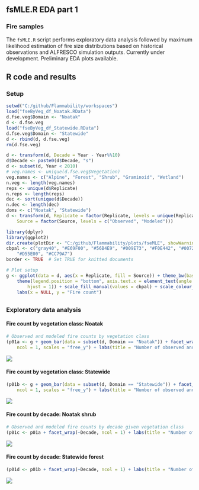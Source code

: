 


##
##
## fsMLE.R EDA part 1
### Fire samples

The `fsMLE.R` script performs exploratory data analysis followed by maximum likelihood estimation of fire size distributions based on historical observations and ALFRESCO simulation outputs.
Currently under development.
Preliminary EDA plots available.

## R code and results

### Setup


```r
setwd("C:/github/Flammability/workspaces")
load("fseByVeg_df_Noatak.RData")
d.fse.veg$Domain <- "Noatak"
d <- d.fse.veg
load("fseByVeg_df_Statewide.RData")
d.fse.veg$Domain <- "Statewide"
d <- rbind(d, d.fse.veg)
rm(d.fse.veg)

d <- transform(d, Decade = Year - Year%%10)
d$Decade <- paste0(d$Decade, "s")
d <- subset(d, Year < 2010)
# veg.names <- unique(d.fse.veg$Vegetation)
veg.names <- c("Alpine", "Forest", "Shrub", "Graminoid", "Wetland")
n.veg <- length(veg.names)
reps <- unique(d$Replicate)
n.reps <- length(reps)
dec <- sort(unique(d$Decade))
n.dec <- length(dec)
doms <- c("Noatak", "Statewide")
d <- transform(d, Replicate = factor(Replicate, levels = unique(Replicate)), 
    Source = factor(Source, levels = c("Observed", "Modeled")))

library(dplyr)
library(ggplot2)
dir.create(plotDir <- "C:/github/Flammability/plots/fseMLE", showWarnings = FALSE)
cbpal <- c("gray40", "#E69F00", "#56B4E9", "#009E73", "#F0E442", "#0072B2", 
    "#D55E00", "#CC79A7")
border <- TRUE  # Set TRUE for knitted documents

# Plot setup
g <- ggplot(data = d, aes(x = Replicate, fill = Source)) + theme_bw(base_size = 14) + 
    theme(legend.position = "bottom", axis.text.x = element_text(angle = 45, 
        hjust = 1)) + scale_fill_manual(values = cbpal) + scale_colour_manual(values = cbpal) + 
    labs(x = NULL, y = "Fire count")
```

##
##
### Exploratory data analysis

#### Fire count by vegetation class: Noatak


```r
# Observed and modeled fire counts by vegetation class
(p01a <- g + geom_bar(data = subset(d, Domain == "Noatak")) + facet_wrap(~Vegetation, 
    ncol = 1, scales = "free_y") + labs(title = "Number of observed and modeled Noatak fire events 1950 - 2009"))
```

![](fs_eda1_files/figure-html/fc_noa_veg-1.png) 

#### Fire count by vegetation class: Statewide


```r
(p01b <- g + geom_bar(data = subset(d, Domain == "Statewide")) + facet_wrap(~Vegetation, 
    ncol = 1, scales = "free_y") + labs(title = "Number of observed and modeled statewide fire events 1950 - 2009"))
```

![](fs_eda1_files/figure-html/fc_sw_veg-1.png) 

#### Fire count by decade: Noatak shrub


```r
# Observed and modeled fire counts by decade given vegetation class
(p01c <- p01a + facet_wrap(~Decade, ncol = 1) + labs(title = "Number of observed and modeled Noatak shrub fire events"))
```

![](fs_eda1_files/figure-html/fc_noa_shrub_dec-1.png) 

#### Fire count by decade: Statewide forest


```r
(p01d <- p01b + facet_wrap(~Decade, ncol = 1) + labs(title = "Number of observed and modeled statewide forest fire events"))
```

![](fs_eda1_files/figure-html/fc_sw_forest_dec-1.png) 
